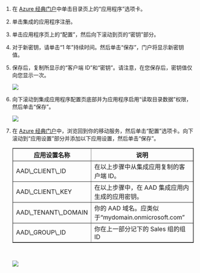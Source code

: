 1. 在 [Azure 经典门户](https://manage.windowsazure.cn/)中单击目录页上的“应用程序”选项卡。
  
2. 单击集成的应用程序注册。

3. 单击应用程序页上的“配置”，然后向下滚动到页的“密钥”部分。
4. 对于新密钥，请单击“1 年”持续时间。然后单击“保存”，门户将显示新密钥值。
5. 保存后，复制所显示的“客户端 ID”和“密钥”。请注意，在您保存后，密钥值仅向您显示一次。 

    ![](./media/mobile-services-generate-aad-app-registration-access-key-rbac/client-id-and-key.png)

6. 向下滚动到集成应用程序配置页底部并为应用程序启用“读取目录数据”权限，然后单击“保存”。

    ![](./media/mobile-services-generate-aad-app-registration-access-key-rbac/app-perms.png)


7. 在 [Azure 经典门户](https://manage.windowsazure.cn/)中，浏览回到你的移动服务，然后单击“配置”选项卡。向下滚动到“应用设置”部分并添加以下应用设置，然后单击“保存”。

    <table border="1">
    <tr>
    <th>应用设置名称</th><th>说明</th>
    </tr>
    <tr>
    <td>AAD\_CLIENT\_ID</td><td>在以上步骤中从集成应用复制的客户端 ID。</td>
    </tr>
    <tr>
    <td>AAD\_CLIENT\_KEY</td><td>在以上步骤中，在 AAD 集成应用内生成的应用密钥。</td>
    </tr>
    <tr>
    <td>AAD\_TENANT\_DOMAIN</td><td>你的 AAD 域名。应类似于“mydomain.onmicrosoft.com”</td>
    </tr>
    <tr>
    <td>AAD\_GROUP\_ID</td><td>你在上一部分记下的 Sales 组的组 ID</td>
    </tr>
    </table><br/>

 
    ![](./media/mobile-services-generate-aad-app-registration-access-key-rbac/aad-app-settings.png)
  

<!---HONumber=Mooncake_0118_2016-->